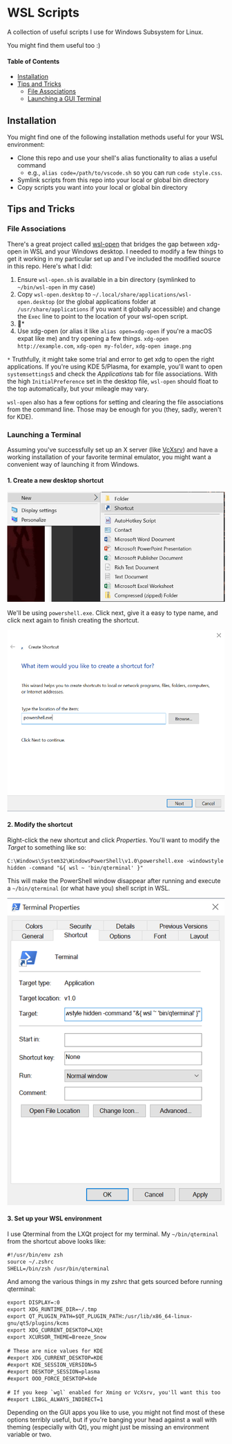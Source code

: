 # WSL Scripts
A collection of useful scripts I use for Windows Subsystem for Linux.

You might find them useful too :)

#### Table of Contents
- [Installation](#Installation)
- [Tips and Tricks](#Tips%20and%20Tricks)
    - [File Associations](#File%20Associations)
    - [Launching a GUI Terminal](#Launching%20a%20Terminal)

## Installation

You might find one of the following installation methods useful for your WSL environment:

- Clone this repo and use your shell's alias functionality to alias a useful command
    - e.g., `alias code=/path/to/vscode.sh` so you can run `code style.css`.
- Symlink scripts from this repo into your local or global bin directory
- Copy scripts you want into your local or global bin directory

## Tips and Tricks

### File Associations
There's a great project called [wsl-open](https://gitlab.com/4U6U57/wsl-open) that bridges the gap between xdg-open in WSL and your Windows desktop. I needed to modify a few things to get it working in my particular set up and I've included the modified source in this repo. Here's what I did:
1. Ensure `wsl-open.sh` is available in a bin directory (symlinked to `~/bin/wsl-open` in my case)
2. Copy `wsl-open.desktop` to `~/.local/share/applications/wsl-open.desktop` (or the global applications folder at `/usr/share/applications` if you want it globally accessible) and change the `Exec` line to point to the location of your wsl-open script.
3. 🤞*
4. Use xdg-open (or alias it like `alias open=xdg-open` if you're a macOS expat like me) and try opening a few things. `xdg-open http://example.com`, `xdg-open my-folder`, `xdg-open image.png`

`*` Truthfully, it might take some trial and error to get xdg to open the right applications. If you're using KDE 5/Plasma, for example, you'll want to open `systemsettings5` and check the *Applications* tab for file associations. With the high `InitialPreference` set in the desktop file, `wsl-open` should float to the top automatically, but your mileagle may vary.

`wsl-open` also has a few options for setting and clearing the file associations from the command line. Those may be enough for you (they, sadly, weren't for KDE).

### Launching a Terminal
Assuming you've successfully set up an X server (like [VcXsrv](https://sourceforge.net/projects/vcxsrv/)) and have a working installation of your favorite terminal emulator, you might want a convenient way of launching it from Windows.
#### 1. Create a new desktop shortcut
![Step 1](images/gui-1.png)

We'll be using `powershell.exe`. Click next, give it a easy to type name, and click next again to finish creating the shortcut.

![Step 2](images/gui-2.png)

#### 2. Modify the shortcut 
Right-click the new shortcut and click *Properties*. You'll want to modify the *Target* to something like so:
```
C:\Windows\System32\WindowsPowerShell\v1.0\powershell.exe -windowstyle hidden -command "&{ wsl ~ 'bin/qterminal' }"
```

This will make the PowerShell window disappear after running and execute a `~/bin/qterminal` (or what have you) shell script in WSL.

![Step 3](images/gui-3.png)

#### 3. Set up your WSL environment

I use Qterminal from the LXQt project for my terminal. My `~/bin/qterminal` from the shortcut above looks like:

```
#!/usr/bin/env zsh
source ~/.zshrc
SHELL=/bin/zsh /usr/bin/qterminal
```

And among the various things in my zshrc that gets sourced before running qterminal:
```
export DISPLAY=:0
export XDG_RUNTIME_DIR=~/.tmp
export QT_PLUGIN_PATH=$QT_PLUGIN_PATH:/usr/lib/x86_64-linux-gnu/qt5/plugins/kcms
export XDG_CURRENT_DESKTOP=LXQt
export XCURSOR_THEME=Breeze_Snow

# These are nice values for KDE
#export XDG_CURRENT_DESKTOP=KDE
#export KDE_SESSION_VERSION=5
#export DESKTOP_SESSION=plasma
#export OOO_FORCE_DESKTOP=kde

# If you keep `wgl` enabled for Xming or VcXsrv, you'll want this too
#export LIBGL_ALWAYS_INDIRECT=1
```

Depending on the GUI apps you like to use, you might not find most of these options
terribly useful, but if you're banging your head against a wall with theming (especially with Qt),
you might just be missing an environment variable or two.